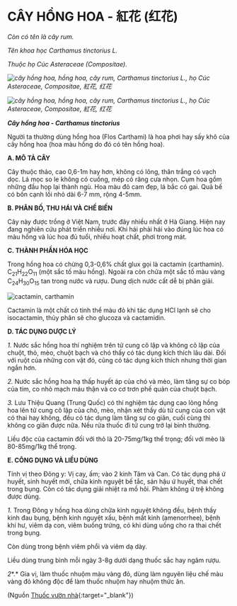 # CÂY HỒNG HOA - 紅花 (红花)

*Còn có tên là cây rum.*

*Tên khoa học Carthamus tinctorius L.*

*Thuộc họ Cúc Asteraceae (Compositae).*

*![cây hồng hoa, hồng hoa, cây rum, Carthamus tinctorius L., họ Cúc Asteraceae, Compositae, 紅花, 红花](/imgs/caythuoc/dtl/cay-hong-hoa.jpg)*

*![cây hồng hoa, hồng hoa, cây rum, Carthamus tinctorius L., họ Cúc Asteraceae, Compositae, 紅花, 红花](/imgs/caythuoc/dtl/cay-hong-hoa-2.jpg)*

***Cây hồng hoa - Carthamus tinctorius***

Người ta thường dùng hồng hoa (Flos Carthami) là hoa phơi hay sấy khô của cây hồng hoa (hoa màu hồng do đó có tên hồng hoa).

**A. MÔ TẢ CÂY**

Cây thuộc thảo, cao 0,6-1m hay hơn, không có lông, thân trắng có vạch dọc. Lá mọc so le không có cuống, mép có răng cưa nhọn. Cụm hoa gồm những đầu họp lại thành ngù. Hoa màu đỏ cam đẹp, lá bắc có gai. Quả bế có bốn cạnh lồi nhỏ dài 6-7 mm, rộng 4-5mm.

**B. PHÂN BỐ, THU HÁI VÀ CHẾ BIẾN**

Cây này được trồng ở Việt Nam, trước đây nhiều nhất ở Hà Giang. Hiện nay đang nghiên cứu phát triển nhiều nơi. Khi hái phải hái vào đúng lúc hoa có màu hồng và lúc hoa đủ tuổi, nhiều hoạt chất, phơi trong mát.

**C. THÀNH PHẦN HÓA HỌC**

Trong hồng hoa có chừng 0,3-0,6% chất glux gọi là cactamin (carthamin). C<sub>21</sub>H<sub>22</sub>O<sub>11</sub> (một sắc tố màu hồng). Ngoài ra còn chứa một sắc tố màu vàng C<sub>24</sub>H<sub>30</sub>O<sub>15</sub> tan trong nước và rượu. Dung dịch nước cất dễ bị phân giải.

![cactamin, carthamin](/imgs/caythuoc/dtl/cay-hong-hoa-3.jpg)

Cactamin là một chất có tinh thể màu đỏ khi tác dụng HCl lạnh sẽ cho isocactamin, thủy phân sẽ cho glucoza và cactamidin.

**D. TÁC DỤNG DƯỢC LÝ**

*1.* Nước sắc hồng hoa thí nghiệm trên tử cung cô lập và không cô lập của chuột, thỏ, mèo, chuột bạch và chó thấy có tác dụng kích thích lâu dài. Đối với ruột của những con vật đó, cũng có tác dụng kích thích nhưng thời gian ngắn hơn.

*2.* Nước sắc hồng hoa hạ thấp huyết áp của chó và mèo, làm tăng sự co bóp của tim, co nhỏ mạch máu thận và co cơ trơn phế quản của chuột bạch.

*3.* Lưu Thiệu Quang (Trung Quốc) có thí nghiệm tác dụng cao lỏng hồng hoa lên tử cung cô lập của chó, mèo, nhận xét thấy dù tử cung của con vật có thai hay không, đều có tác dụng làm tăng sự co giãn, cuối cùng thì không co giãn được nữa. Nếu rửa thuốc đi tử cung trở lại bình thường.

Liều độc của cactamin đối với thỏ là 20-75mg/1kg thể trọng; đối với mèo là 80-85mg/1kg thể trọng.

**E. CÔNG DỤNG VÀ LIỀU DÙNG**

Tính vị theo Đông y: Vị cay, ấm; vào 2 kinh Tâm và Can. Có tác dụng phá ứ huyết, sinh huyết mới, chữa kinh nguyệt bế tắc, sản hậu ứ huyết, thai chết trong bụng. Còn có tác dụng giải nhiệt ra mồ hôi. Phàm không ứ trệ không được dùng.

*1.* Trong Đông y hồng hoa dùng chữa kinh nguyệt không đều, bệnh thấy kinh đau bụng, bệnh kinh nguyệt xấu, bệnh mất kinh (amenorrhee), bệnh khí hư, viêm dạ con, viêm buồng trứng, có khi dùng uống cho ra thai chết trong bụng.

Còn dùng trong bệnh viêm phổi và viêm dạ dày.

Liều dùng trung bình mỗi ngày 3-8g dưới dạng thuốc sắc hay ngâm rượu.

*2**.* Gia vị, làm thuốc nhuộm màu vàng đỏ, dùng làm nguyên liệu chế màu vàng đỏ không độc để làm thuốc nhuộm hay nhuộm thức ăn.


(Nguồn [Thuốc vườn nhà](http://thuocvuonnha.com){:target="_blank"})